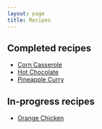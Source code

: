 ```yaml
---
layout: page
title: Recipes
---
```

## Completed recipes
* [Corn Casserole](https://recipes.simas.io/CornCasserole)
* [Hot Chocolate](https://recipes.simas.io/HotChocolate)
* [Pineapple Curry](https://recipes.simas.io/PineappleCurry)

## In-progress recipes
* [Orange Chicken](https://recipes.simas.io/OrangeChicken)